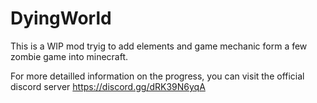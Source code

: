 # DyingWorld

This is a WIP mod tryig to add elements and game mechanic form a few zombie game into minecraft.

For more detailled information on the progress, you can visit the official discord server
https://discord.gg/dRK39N6yqA
